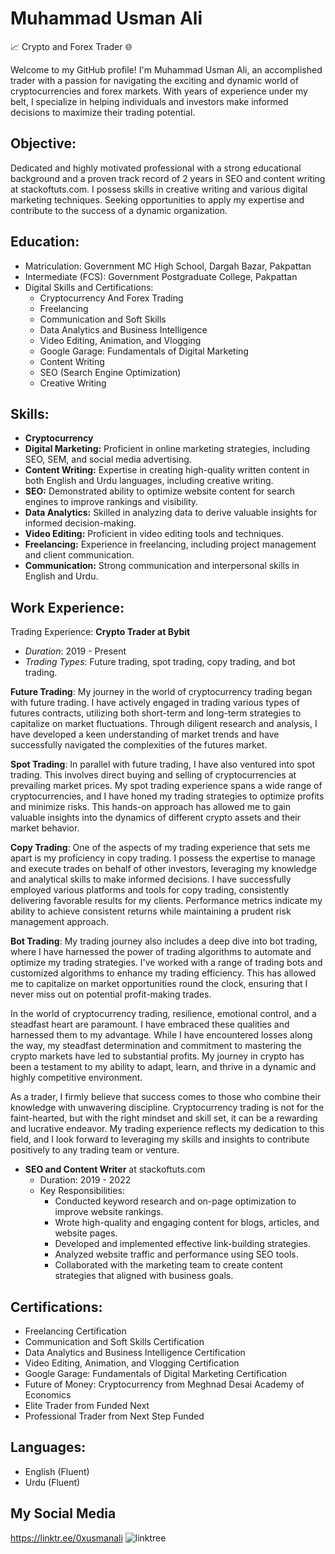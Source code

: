 # Muhammad Usman Ali

📈 Crypto and Forex Trader 🌐

Welcome to my GitHub profile! I'm Muhammad Usman Ali, an accomplished trader with a passion for navigating the exciting and dynamic world of cryptocurrencies and forex markets. With years of experience under my belt, I specialize in helping individuals and investors make informed decisions to maximize their trading potential.

## Objective:
Dedicated and highly motivated professional with a strong educational background and a proven track record of 2 years in SEO and content writing at stackoftuts.com. I possess skills in creative writing and various digital marketing techniques. Seeking opportunities to apply my expertise and contribute to the success of a dynamic organization.

## Education:
- Matriculation: Government MC High School, Dargah Bazar, Pakpattan
- Intermediate (FCS): Government Postgraduate College, Pakpattan
- Digital Skills and Certifications:
  - Cryptocurrency And Forex Trading
  - Freelancing
  - Communication and Soft Skills
  - Data Analytics and Business Intelligence
  - Video Editing, Animation, and Vlogging
  - Google Garage: Fundamentals of Digital Marketing
  - Content Writing
  - SEO (Search Engine Optimization)
  - Creative Writing

## Skills:
- **Cryptocurrency**
- **Digital Marketing:** Proficient in online marketing strategies, including SEO, SEM, and social media advertising.
- **Content Writing:** Expertise in creating high-quality written content in both English and Urdu languages, including creative writing.
- **SEO:** Demonstrated ability to optimize website content for search engines to improve rankings and visibility.
- **Data Analytics:** Skilled in analyzing data to derive valuable insights for informed decision-making.
- **Video Editing:** Proficient in video editing tools and techniques.
- **Freelancing:** Experience in freelancing, including project management and client communication.
- **Communication:** Strong communication and interpersonal skills in English and Urdu.

## Work Experience:
Trading Experience:
**Crypto Trader at Bybit**
- *Duration*: 2019 - Present
- *Trading Types*: Future trading, spot trading, copy trading, and bot trading.

**Future Trading**:
My journey in the world of cryptocurrency trading began with future trading. I have actively engaged in trading various types of futures contracts, utilizing both short-term and long-term strategies to capitalize on market fluctuations. Through diligent research and analysis, I have developed a keen understanding of market trends and have successfully navigated the complexities of the futures market.

**Spot Trading**:
In parallel with future trading, I have also ventured into spot trading. This involves direct buying and selling of cryptocurrencies at prevailing market prices. My spot trading experience spans a wide range of cryptocurrencies, and I have honed my trading strategies to optimize profits and minimize risks. This hands-on approach has allowed me to gain valuable insights into the dynamics of different crypto assets and their market behavior.

**Copy Trading**:
One of the aspects of my trading experience that sets me apart is my proficiency in copy trading. I possess the expertise to manage and execute trades on behalf of other investors, leveraging my knowledge and analytical skills to make informed decisions. I have successfully employed various platforms and tools for copy trading, consistently delivering favorable results for my clients. Performance metrics indicate my ability to achieve consistent returns while maintaining a prudent risk management approach.

**Bot Trading**:
My trading journey also includes a deep dive into bot trading, where I have harnessed the power of trading algorithms to automate and optimize my trading strategies. I've worked with a range of trading bots and customized algorithms to enhance my trading efficiency. This has allowed me to capitalize on market opportunities round the clock, ensuring that I never miss out on potential profit-making trades.

In the world of cryptocurrency trading, resilience, emotional control, and a steadfast heart are paramount. I have embraced these qualities and harnessed them to my advantage. While I have encountered losses along the way, my steadfast determination and commitment to mastering the crypto markets have led to substantial profits. My journey in crypto has been a testament to my ability to adapt, learn, and thrive in a dynamic and highly competitive environment.

As a trader, I firmly believe that success comes to those who combine their knowledge with unwavering discipline. Cryptocurrency trading is not for the faint-hearted, but with the right mindset and skill set, it can be a rewarding and lucrative endeavor. My trading experience reflects my dedication to this field, and I look forward to leveraging my skills and insights to contribute positively to any trading team or venture.


- **SEO and Content Writer** at stackoftuts.com
  - Duration: 2019 - 2022
  - Key Responsibilities:
    - Conducted keyword research and on-page optimization to improve website rankings.
    - Wrote high-quality and engaging content for blogs, articles, and website pages.
    - Developed and implemented effective link-building strategies.
    - Analyzed website traffic and performance using SEO tools.
    - Collaborated with the marketing team to create content strategies that aligned with business goals.



## Certifications:
- Freelancing Certification
- Communication and Soft Skills Certification
- Data Analytics and Business Intelligence Certification
- Video Editing, Animation, and Vlogging Certification
- Google Garage: Fundamentals of Digital Marketing Certification
- Future of Money: Cryptocurrency from Meghnad Desai Academy of Economics
- Elite Trader from Funded Next
- Professional Trader from Next Step Funded

## Languages:
- English (Fluent)
- Urdu (Fluent)

## My Social Media

  https://linktr.ee/0xusmanali
![linktree](https://github.com/0xusmanali/Readme/assets/117012473/1a1d0efd-c37a-480c-9ea5-3d47a0e4b127)


